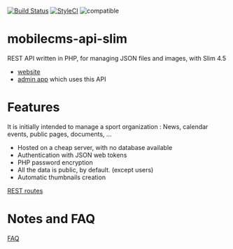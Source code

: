
[![Build Status](https://travis-ci.org/OlivierB29/mobilecms-api-slim.svg?branch=master)](https://travis-ci.org/OlivierB29/mobilecms-api-slim)
[![StyleCI](https://styleci.io/repos/300000877/shield?style=flat)](https://styleci.io/repos/300000877)
![compatible](https://img.shields.io/badge/PHP%20%3E=7.3-Compatible-brightgreen.svg)

# mobilecms-api-slim
REST API written in PHP, for managing JSON files and images, with Slim 4.5

- [website](https://github.com/OlivierB29/mobilecms)
- [admin app](https://github.com/OlivierB29/mobilecms-admin) which uses this API

# Features
It is initially intended to manage a sport organization : News, calendar events, public pages, documents, ...

- Hosted on a cheap server, with no database available
- Authentication with JSON web tokens
- PHP password encryption
- All the data is public, by default. (except users)
- Automatic thumbnails creation

[REST routes](app/routes.php)


# Notes and FAQ
[FAQ](FAQ.md)
